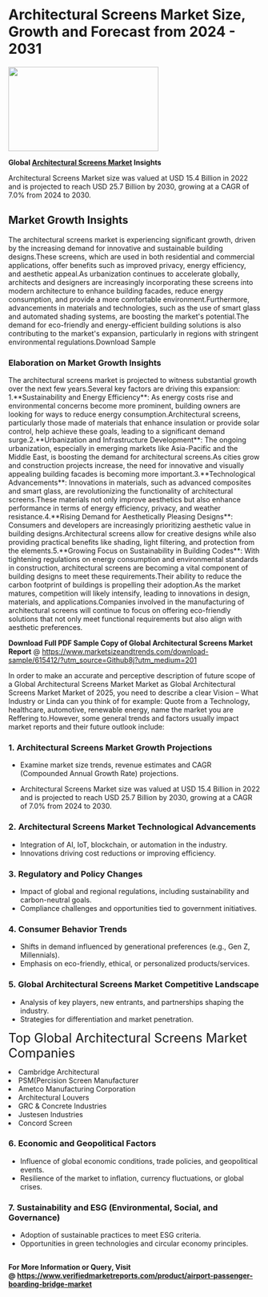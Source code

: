 <H1>Architectural Screens Market Size, Growth and Forecast from 2024 - 2031</H1><img class="aligncenter size-medium wp-image-584254" src="https://thirdeyenews.in/wp-content/uploads/2024/09/Global-Market-Research-300x168.jpeg" alt="" width="300" height="168" /><p><strong>Global&nbsp;<a href="https://www.marketsizeandtrends.com/download-sample/615412/?utm_source=Github8j?utm_medium=201">Architectural Screens Market</a> Insights</strong></p><p>Architectural Screens Market size was valued at USD 15.4 Billion in 2022 and is projected to reach USD 25.7 Billion by 2030, growing at a CAGR of 7.0% from 2024 to 2030.</p><p><h2>Market Growth Insights</h2> The architectural screens market is experiencing significant growth, driven by the increasing demand for innovative and sustainable building designs.These screens, which are used in both residential and commercial applications, offer benefits such as improved privacy, energy efficiency, and aesthetic appeal.As urbanization continues to accelerate globally, architects and designers are increasingly incorporating these screens into modern architecture to enhance building facades, reduce energy consumption, and provide a more comfortable environment.Furthermore, advancements in materials and technologies, such as the use of smart glass and automated shading systems, are boosting the market's potential.The demand for eco-friendly and energy-efficient building solutions is also contributing to the market's expansion, particularly in regions with stringent environmental regulations.Download Sample <h3>Elaboration on Market Growth Insights</h3> The architectural screens market is projected to witness substantial growth over the next few years.Several key factors are driving this expansion: 1.**Sustainability and Energy Efficiency**: As energy costs rise and environmental concerns become more prominent, building owners are looking for ways to reduce energy consumption.Architectural screens, particularly those made of materials that enhance insulation or provide solar control, help achieve these goals, leading to a significant demand surge.2.**Urbanization and Infrastructure Development**: The ongoing urbanization, especially in emerging markets like Asia-Pacific and the Middle East, is boosting the demand for architectural screens.As cities grow and construction projects increase, the need for innovative and visually appealing building facades is becoming more important.3.**Technological Advancements**: Innovations in materials, such as advanced composites and smart glass, are revolutionizing the functionality of architectural screens.These materials not only improve aesthetics but also enhance performance in terms of energy efficiency, privacy, and weather resistance.4.**Rising Demand for Aesthetically Pleasing Designs**: Consumers and developers are increasingly prioritizing aesthetic value in building designs.Architectural screens allow for creative designs while also providing practical benefits like shading, light filtering, and protection from the elements.5.**Growing Focus on Sustainability in Building Codes**: With tightening regulations on energy consumption and environmental standards in construction, architectural screens are becoming a vital component of building designs to meet these requirements.Their ability to reduce the carbon footprint of buildings is propelling their adoption.As the market matures, competition will likely intensify, leading to innovations in design, materials, and applications.Companies involved in the manufacturing of architectural screens will continue to focus on offering eco-friendly solutions that not only meet functional requirements but also align with aesthetic preferences.</p><p><span class=""><strong>Download Full PDF Sample Copy of Global Architectural Screens Market Report</strong> @ <a href="https://www.marketsizeandtrends.com/download-sample/615412/?utm_source=Github8j?utm_medium=201" target="_blank">https://www.marketsizeandtrends.com/download-sample/615412/?utm_source=Github8j?utm_medium=201</a></span></p><p>In order to make an accurate and perceptive description of future scope of a Global&nbsp;Architectural Screens Market Market as Global&nbsp;Architectural Screens Market Market of 2025, you need to describe a clear Vision &ndash; What Industry or Linda can you think of for example: Quote from a Technology, healthcare, automotive, renewable energy, name the market you are Reffering to.However, some general trends and factors usually impact market reports and their future outlook include:</p><h3>1.&nbsp;<strong>Architectural Screens Market Growth Projections</strong></h3><ul><li>Examine market size trends, revenue estimates and CAGR (Compounded Annual Growth Rate) projections.</li><li><p>Architectural Screens Market size was valued at USD 15.4 Billion in 2022 and is projected to reach USD 25.7 Billion by 2030, growing at a CAGR of 7.0% from 2024 to 2030.</p></li></ul><h3>2.&nbsp;<strong>Architectural Screens Market Technological Advancements</strong></h3><ul><li>Integration of AI, IoT, blockchain, or automation in the industry.</li><li>Innovations driving cost reductions or improving efficiency.</li></ul><h3>3.&nbsp;<strong>Regulatory and Policy Changes</strong></h3><ul><li>Impact of global and regional regulations, including sustainability and carbon-neutral goals.</li><li>Compliance challenges and opportunities tied to government initiatives.</li></ul><h3>4.&nbsp;<strong>Consumer Behavior Trends</strong></h3><ul><li>Shifts in demand influenced by generational preferences (e.g., Gen Z, Millennials).</li><li>Emphasis on eco-friendly, ethical, or personalized products/services.</li></ul><h3>5.&nbsp;<strong>Global Architectural Screens Market Competitive Landscape</strong></h3><ul><li>Analysis of key players, new entrants, and partnerships shaping the industry.</li><li>Strategies for differentiation and market penetration.</li></ul><p data-pm-slice="1 1 []"><span style="color: inherit; font-family: inherit; font-size: 25px;">Top Global Architectural Screens Market Companies</span></p><div class="" data-test-id=""><p><li>Cambridge Architectural</li><li> PSM(Percision Screen Manufacturer </li><li> Ametco Manufacturing Corporation</li><li> Architectural Louvers</li><li> GRC & Concrete Industries</li><li> Justesen Industries</li><li> Concord Screen</li></p></div><h3>6.&nbsp;<strong>Economic and Geopolitical Factors</strong></h3><ul><li>Influence of global economic conditions, trade policies, and geopolitical events.</li><li>Resilience of the market to inflation, currency fluctuations, or global crises.</li></ul><h3>7.&nbsp;<strong>Sustainability and ESG (Environmental, Social, and Governance)</strong></h3><ul><li>Adoption of sustainable practices to meet ESG criteria.</li><li>Opportunities in green technologies and circular economy principles.</li></ul><h2><strong style="font-size: 14px;">For More Information or Query, Visit @&nbsp;</strong><a style="background-color: #ffffff; font-size: 14px;" href="https://www.marketsizeandtrends.com/report/architectural-screens-market/" target="_blank">https://www.verifiedmarketreports.com/product/airport-passenger-boarding-bridge-market</a></h2>